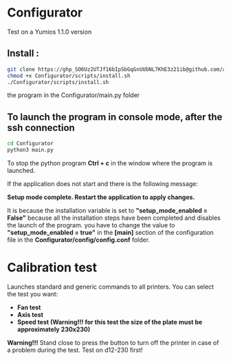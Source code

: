 # Configurator

Test on a Yumios 1.1.0 version

## Install :
```bash
git clone https://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@github.com/adnroboticsfr/Configurator.git
chmod +x Configurator/scripts/install.sh
./Configurator/scripts/install.sh
```


the program in the Configurator/main.py folder

## To launch the program in console mode, after the ssh connection


```bash
cd Configurator
python3 main.py
```

To stop the python program  **Ctrl + c** in the window where the program is launched.

If the application does not start and there is the following message:

**Setup mode complete. Restart the application to apply changes.**

It is because the installation variable is set to **"setup_mode_enabled = False"** because all the installation steps have been completed and disables the launch of the program. you have to change the value to **"setup_mode_enabled = true"** in the **[main]** section of the configuration file in the **Configurator/config/config.conf** folder.

# Calibration test

Launches standard and generic commands to all printers. You can select the test you want:

- **Fan test**
- **Axis test**
- **Speed ​​test (Warning!!! for this test the size of the plate must be approximately 230x230)**

**Warning!!!** Stand close to press the button to turn off the printer in case of a problem during the test. Test on d12-230 first!

